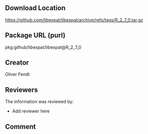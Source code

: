 ## Download Location

https://github.com/libexpat/libexpat/archive/refs/tags/R_2_7_0.tar.gz

## Package URL (purl)

pkg:github/libexpat/libexpat@R_2_7_0

## Creator

Oliver Fendt

## Reviewers

The information was reviewed by:

* Add reviewer here

## Comment

